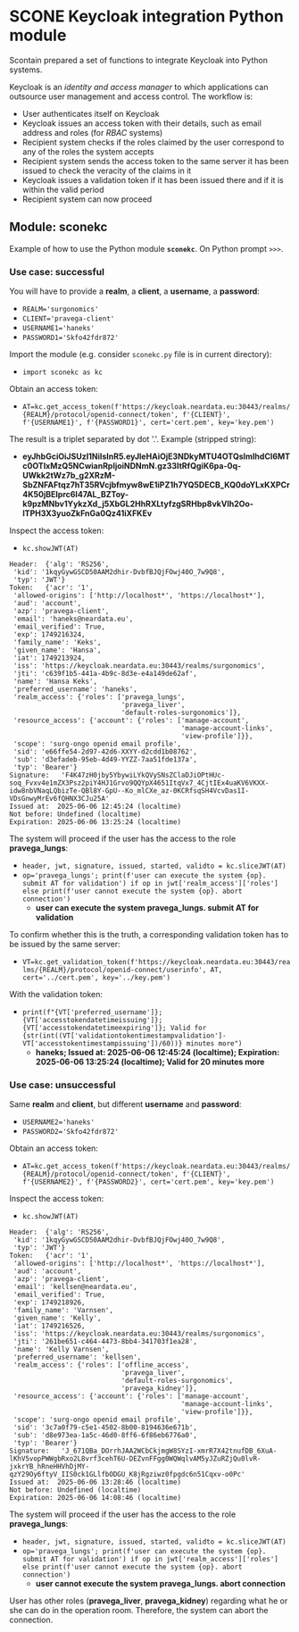 # SCONE Keycloak integration Python module

Scontain prepared a set of functions to integrate Keycloak into Python systems.

Keycloak is an _identity and access manager_ to which applications can outsource user management and access control.
The workflow is:
* User authenticates itself on Keycloak
* Keycloak issues an access token with their details, such as email address and roles (for _RBAC_ systems)
* Recipient system checks if the roles claimed by the user correspond to any of the roles the system accepts
* Recipient system sends the access token to the same server it has been issued to check the veracity of the claims in it
* Keycloak issues a validation token if it has been issued there and if it is within the valid period
* Recipient system can now proceed

## Module: sconekc

Example of how to use the Python module **`sconekc`**. On Python prompt `>>>`.

### Use case: successful

You will have to provide a **realm**, a **client**, a **username**, a **password**:
* `REALM='surgonomics'`
* `CLIENT='pravega-client'`
* `USERNAME1='haneks'`
* `PASSWORD1='Skfo42fdr872'`

Import the module (e.g. consider `sconekc.py` file is in current directory):
* `import sconekc as kc`

Obtain an access token:
* `AT=kc.get_access_token(f'https://keycloak.neardata.eu:30443/realms/{REALM}/protocol/openid-connect/token', f'{CLIENT}', f'{USERNAME1}', f'{PASSWORD1}', cert='cert.pem', key='key.pem')`

The result is a triplet separated by dot '.'. Example (stripped string):
* **eyJhbGciOiJSUzI1NiIsInR5.eyJleHAiOjE3NDkyMTU4OTQsImlhdCI6MTc0OTIxMzQ5NCwianRpIjoiNDNmN.gz33ItRfQgiK6pa-0q-UWkk2tWz7b_g2XRzM-SbZNFAFtqz7hT35RVcjbfmyw8wE1iPZ1h7YQ5DECB_KQ0doYLxKXPCr4K50jBElprc6I47AL_BZToy-k9pzMNbv1YykzXd_j5XbGL2HhRXLtyfzgSRHbp8vkVlh2Oo-lTPH3X3yuoZkFnGa0Qz41iXFKEv**

Inspect the access token:
* `kc.showJWT(AT)`
```
Header:  {'alg': 'RS256',
 'kid': '1kqyGywGSCD50AAM2dhir-DvbfBJQjFOwj40O_7w9Q8',
 'typ': 'JWT'}
Token:   {'acr': '1',
 'allowed-origins': ['http://localhost*', 'https://localhost*'],
 'aud': 'account',
 'azp': 'pravega-client',
 'email': 'haneks@neardata.eu',
 'email_verified': True,
 'exp': 1749216324,
 'family_name': 'Keks',
 'given_name': 'Hansa',
 'iat': 1749213924,
 'iss': 'https://keycloak.neardata.eu:30443/realms/surgonomics',
 'jti': 'c639f1b5-441a-4b9c-8d3e-e4a149de62af',
 'name': 'Hansa Keks',
 'preferred_username': 'haneks',
 'realm_access': {'roles': ['pravega_lungs',
                            'pravega_liver',
                            'default-roles-surgonomics']},
 'resource_access': {'account': {'roles': ['manage-account',
                                           'manage-account-links',
                                           'view-profile']}},
 'scope': 'surg-ongo openid email profile',
 'sid': 'e66ffe54-2d97-42d6-XXYY-d2cdd1b08762',
 'sub': 'd3efadeb-95eb-4d49-YYZZ-7aa51fde137a',
 'typ': 'Bearer'}
Signature:   'F4K47zH0jby5YbywiLYkQVySNsZClaDJiOPtHUc-soq_Fvxv4e1mZX3Psz2piY4HJ1Grvo9QQYpX4651ItqVx7_4CjtIEx4uaKV6VKXX-idw8nbVNaqLQbizTe-QBl8Y-GpU--Ko_mlCXe_az-0KCRfsqSH4VcvDas1I-VDsGnwyMrEv6fQHNX3CJu25A'
Issued at:  2025-06-06 12:45:24 (localtime)
Not before: Undefined (localtime)
Expiration: 2025-06-06 13:25:24 (localtime)
```

The system will proceed if the user has the access to the role **pravega_lungs**:
* `header, jwt, signature, issued, started, validto = kc.sliceJWT(AT)`
* `op='pravega_lungs'; print(f'user can execute the system {op}. submit AT for validation') if op in jwt['realm_access']['roles'] else print(f'user cannot execute the system {op}. abort connection')`
  - **user can execute the system pravega_lungs. submit AT for validation** 

To confirm whether this is the truth, a corresponding validation token has to be issued by the same server:
* `VT=kc.get_validation_token(f'https://keycloak.neardata.eu:30443/realms/{REALM}/protocol/openid-connect/userinfo', AT, cert='../cert.pem', key='../key.pem')`

With the validation token:
* `print(f"{VT['preferred_username']}; {VT['accesstokendatetimeissuing']}; {VT['accesstokendatetimeexpiring']}; Valid for {str(int((VT['validationtokentimestampvalidation']-VT['accesstokentimestampissuing'])/60))} minutes more")`
  - **haneks; Issued at:  2025-06-06 12:45:24 (localtime); Expiration: 2025-06-06 13:25:24 (localtime); Valid for 20 minutes more**

### Use case: unsuccessful

Same **realm** and **client**, but different **username** and **password**:
* `USERNAME2='haneks'`
* `PASSWORD2='Skfo42fdr872'`

Obtain an access token:
* `AT=kc.get_access_token(f'https://keycloak.neardata.eu:30443/realms/{REALM}/protocol/openid-connect/token', f'{CLIENT}', f'{USERNAME2}', f'{PASSWORD2}', cert='cert.pem', key='key.pem')`

Inspect the access token:
* `kc.showJWT(AT)`
```
Header:  {'alg': 'RS256',
 'kid': '1kqyGywGSCD50AAM2dhir-DvbfBJQjFOwj40O_7w9Q8',
 'typ': 'JWT'}
Token:   {'acr': '1',
 'allowed-origins': ['http://localhost*', 'https://localhost*'],
 'aud': 'account',
 'azp': 'pravega-client',
 'email': 'kellsen@neardata.eu',
 'email_verified': True,
 'exp': 1749218926,
 'family_name': 'Varnsen',
 'given_name': 'Kelly',
 'iat': 1749216526,
 'iss': 'https://keycloak.neardata.eu:30443/realms/surgonomics',
 'jti': '261be651-c464-4473-8bb4-341703f1ea28',
 'name': 'Kelly Varnsen',
 'preferred_username': 'kellsen',
 'realm_access': {'roles': ['offline_access',
                            'pravega_liver',
                            'default-roles-surgonomics',
                            'pravega_kidney']},
 'resource_access': {'account': {'roles': ['manage-account',
                                           'manage-account-links',
                                           'view-profile']}},
 'scope': 'surg-ongo openid email profile',
 'sid': '3c7a0f79-c5e1-4502-8b00-8194636e671b',
 'sub': 'd8e973ea-1a5c-46d0-8ff6-6f86eb6776a0',
 'typ': 'Bearer'}
Signature:   'J_671QBa_DOrrhJAA2WCbCkjmgW8SYzI-xmrR7X42tnufDB_6XuA-lKhV5vopPWWgbRxo2L8vrf3cehT6U-DEZvnFFgg0WQWqlvAM5yJZuRZjQu0lvR-jxkrYB_hRneHHVhDjMY-qzY29Oy6ftyV_IIS0ck1GLlfbODGU_K8jRgziwz0fpgdc6n51Cqxv-o0Pc'
Issued at:  2025-06-06 13:28:46 (localtime)
Not before: Undefined (localtime)
Expiration: 2025-06-06 14:08:46 (localtime)
```

The system will proceed if the user has the access to the role **pravega_lungs**:
* `header, jwt, signature, issued, started, validto = kc.sliceJWT(AT)`
* `op='pravega_lungs'; print(f'user can execute the system {op}. submit AT for validation') if op in jwt['realm_access']['roles'] else print(f'user cannot execute the system {op}. abort connection')`
  - **user cannot execute the system pravega_lungs. abort connection** 

User has other roles (**pravega_liver**, **pravega_kidney**) regarding what he or she can do in the operation room. Therefore, the system can abort the connection.
